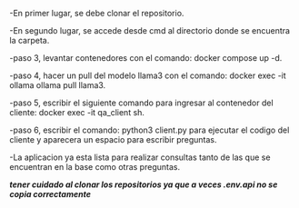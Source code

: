 -En primer lugar, se debe clonar el repositorio.

-En segundo lugar, se accede desde cmd al directorio donde se encuentra la carpeta.

-paso 3, levantar contenedores con el comando: docker compose up -d.

-paso 4, hacer un pull del modelo llama3 con el comando: docker exec -it ollama ollama pull llama3.

-paso 5, escribir el siguiente comando para ingresar al contenedor del cliente: docker exec -it qa_client sh.

-paso 6, escribir el comando: python3 client.py para ejecutar el codigo del cliente y aparecera un espacio para escribir preguntas.

-La aplicacion ya esta lista para realizar consultas tanto de las que se encuentran en la base como otras preguntas.

***tener cuidado al clonar los repositorios ya que a veces .env.api no se copia correctamente***
